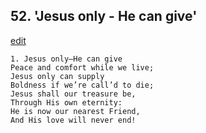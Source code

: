 
## 52.  'Jesus only - He can give'
[edit](https://docs.google.com/document/d/18WPBR-WGSobvRSE1cIpE3-8U5IK8tYMc/edit?mode=html)



    1. Jesus only—He can give 
    Peace and comfort while we live; 
    Jesus only can supply 
    Boldness if we’re call’d to die; 
    Jesus shall our treasure be, 
    Through His own eternity:
    He is now our nearest Friend,
    And His love will never end!

